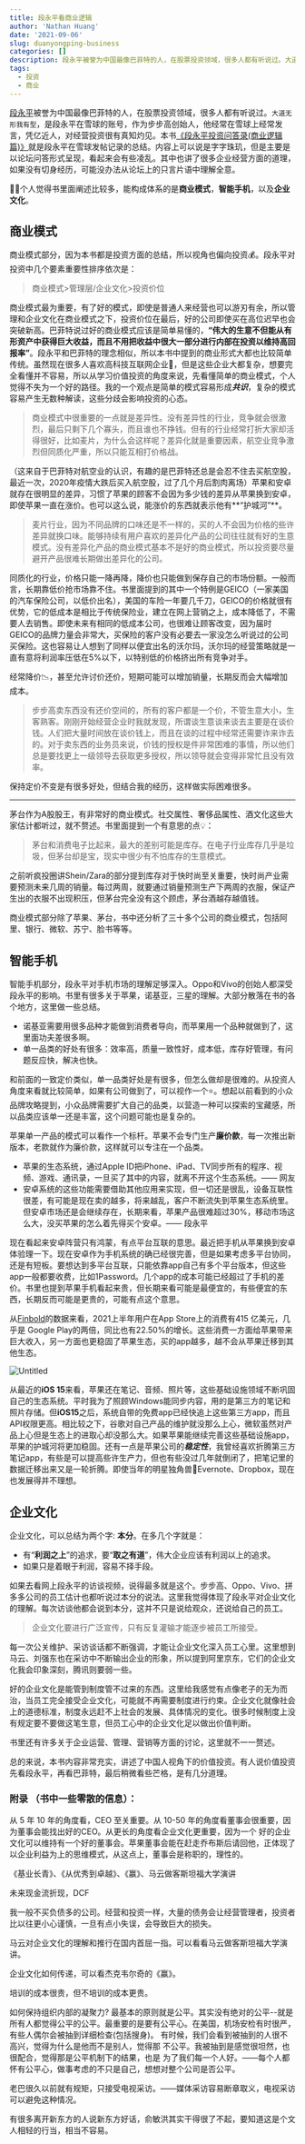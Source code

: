 ```yaml
---
title: 段永平看商业逻辑
author: 'Nathan Huang'
date: '2021-09-06'
slug: duanyongping-business
categories: []
description: 段永平被誉为中国最像巴菲特的人，在股票投资领域，很多人都有听说过。大道无形我有型，是段永平在雪球的账号，作为步步高创始人，他经常在雪球上经常发言，凭亿近人，对经营投资很有真知灼见。本书《段永平投资问答录(商业逻辑篇)》就是段永平在雪球发帖记录的总结。
tags:
  - 投资
  - 商业
---
```



[段永平](https://baike.sogou.com/v7662908.htm)被誉为中国最像巴菲特的人，在股票投资领域，很多人都有听说过。`大道无形我有型`，是段永平在雪球的账号，作为步步高创始人，他经常在雪球上经常发言，凭亿近人，对经营投资很有真知灼见。本书[《段永平投资问答录(商业逻辑篇)》](https://book.douban.com/subject/35254511/)就是段永平在雪球发帖记录的总结。内容上可以说是字字珠玑，但是主要是以论坛问答形式呈现，看起来会有些凌乱。其中也讲了很多企业经营方面的道理，如果没有切身经历，可能没办法从论坛上的只言片语中理解全意。



🧑‍💻个人觉得书里面阐述比较多，能构成体系的是**商业模式**，**智能手机**，以及**企业文化**。

## 商业模式
 
商业模式部分，因为本书都是投资方面的总结，所以视角也偏向投资💰。段永平对投资中几个要素重要性排序依次是：

> 商业模式>管理层/企业文化>投资价位

商业模式最为重要，有了好的模式，即使是普通人来经营也可以游刃有余，所以管理和企业文化在商业模式之下，投资价位在最后，好的公司即使买在高位迟早也会突破新高。巴菲特说过好的商业模式应该是简单易懂的，**“伟大的生意不但能从有形资产中获得巨大收益，而且不用把收益中很大一部分进行内部在投资以维持高回报率”**。段永平和巴菲特的理念相似，所以本书中提到的商业形式大都也比较简单传统。虽然现在很多人喜欢高科技互联网企业🚀，但是这些企业大都复杂，想要完全看懂并不容易，所以从学习价值投资的角度来说，先看懂简单的商业模式，个人觉得不失为一个好的路径。我的一个观点是简单的模式容易形成***共识***，复杂的模式容易产生无数种解读，这些分歧会影响投资的心态。


> 商业模式中很重要的一点就是差异性。没有差异性的行业，竞争就会很激烈，最后只剩下几个寡头，而且谁也不挣钱。但有的行业经常打折大家却活得很好，比如麦片，为什么会这样呢？差异化就是重要因素，航空业竞争激烈但同质化严重，所以只能互相打价格战。

（这来自于巴菲特对航空业的认识，有趣的是巴菲特还总是会忍不住去买航空股，最近一次，2020年疫情大跌后买入航空股，过了几个月后割肉离场）苹果和安卓就存在很明显的差异，习惯了苹果的顾客不会因为多少钱的差异从苹果换到安卓，即使苹果一直在涨价。也可以这么说，能涨价的东西就表示他有**“护城河”**。

> 麦片行业，因为不同品牌的口味还是不一样的，买的人不会因为价格的些许差异就换口味。能够持续有用户喜欢的差异化产品的公司往往就有好的生意模式。没有差异化产品的商业模式基本不是好的商业模式，所以投资要尽量避开产品很难长期做出差异化的公司。

同质化的行业，价格只能一降再降，降价也只能做到保存自己的市场份额。一般而言，长期靠低价抢市场靠不住。书里面提到的其中一个特例是GEICO（一家美国的汽车保险公司，以低价出名），美国的车险一年要几千刀，GEICO的价格就很有优势，它的低成本是相比于传统保险业，建立在网上营销之上，成本降低了，不需要人去销售。即使未来有相同的低成本公司，也很难让顾客改变，因为届时GEICO的品牌力量会非常大，买保险的客户没有必要去一家没怎么听说过的公司买保险。这也容易让人想到了同样以便宜出名的沃尔玛，沃尔玛的经营策略就是一直有意将利润率压低在5%以下，以特别低的价格挤出所有竞争对手。

经常降价📉，甚至允许讨价还价，短期可能可以增加销量，长期反而会大幅增加成本。

> 步步高卖东西没有还价空间的，所有的客户都是一个价，不管生意大小，生客熟客。刚刚开始经营企业时我就发现，所谓谈生意谈来谈去主要是在谈价钱。人们把大量时间放在谈价钱上，而且在谈的过程中经常还需要诈来诈去的。对于卖东西的业务员来说，价钱的授权是件非常困难的事情，所以他们总是要找更上一级领导去获取更多授权，所以领导就会变得非常忙且没有效率。

保持定价不变是有很多好处，但结合我的经历，这样做实际困难很多。

---

茅台作为A股股王，有非常好的商业模式。社交属性、奢侈品属性、酒文化这些大家估计都听过，就不赘述。书里面提到一个有意思的点💡：

> 茅台和消费电子比起来，最大的差别可能是库存。在电子行业库存几乎是垃圾，但茅台却是宝，现实中很少有不怕库存的生意模式。

之前听疯投圈讲Shein/Zara的部分提到库存对于快时尚至关重要，快时尚产业需要预测未来几周的销量。每过两周，就要通过销量预测生产下两周的衣服，保证产生出的衣服不出现积压，但茅台完全没有这个顾虑，茅台酒越存越值钱。

商业模式部分除了苹果、茅台，书中还分析了三十多个公司的商业模式，包括阿里、银行、微软、苏宁、脸书等等。

## 智能手机

智能手机部分，段永平对手机市场的理解足够深入。Oppo和Vivo的创始人都深受段永平的影响。书里有很多关于苹果，诺基亚，三星的理解。大部分散落在书的各个地方，这里做一些总结。

- 诺基亚需要用很多品种才能做到消费者导向，而苹果用一个品种就做到了，这里面功夫差很多啊。
- 单一品类的好处有很多：效率高，质量一致性好，成本低，库存好管理，有问题反应快，解决也快。

和前面的一致定价类似，单一品类好处是有很多，但怎么做却是很难的。从投资人角度来看就比较简单，如果有公司做到了，可以视作一个⭐️。想起以前看到的小众品牌攻略提到，小众品牌需要扩大自己的品类，以营造一种可以探索的宝藏感，所以品类应该单一还是丰富，这个问题可能也是复杂的。

苹果单一产品的模式可以看作一个标杆。苹果不会专门生产**廉价款**，每一次推出新版本，老款就作为廉价款，这样就可以专注在一个品类。

- 苹果的生态系统，通过Apple ID把iPhone、iPad、TV同步所有的程序、视频、游戏、通讯录，一旦买了其中的内容，就离不开这个生态系统。—— 网友
- 安卓系统的这些功能需要借助其他应用来实现，但一切还是很乱，设备互联性很差，有可能是现在卖的越多，将来越乱，客户不断流失到苹果生态系统里。但安卓市场还是会继续存在，长期来看，苹果产品很难超过30%，移动市场这么大，没买苹果的怎么着先得买个安卓。—— 段永平

现在看起来安卓阵营只有鸿蒙，有点平台互联的意思。最近把手机从苹果换到安卓体验理一下。现在安卓作为手机系统的确已经很完善，但是如果考虑多平台协同，还是有短板。要想达到多平台互联，只能依靠app自己有多个平台版本，但这些app一般都要收费，比如1Password。几个app的成本可能已经超过了手机的差价。书里也提到苹果手机看起来贵，但长期来看可能是最便宜的，有些便宜的东西，长期反而可能是更贵的，可能有点这个意思。

从[Finbold](https://finbold.com/consumers-spent-40-billion-on-app-store-in-h1-2021/)的数据来看，2021上半年用户在App Store上的消费有415 亿美元，几乎是 Google Play的两倍，同比也有22.50%的增长。这些消费一方面给苹果带来巨大收入，另一方面也更稳固了苹果生态，买的app越多，越不会从苹果迁移到其他生态。

![Untitled](https://dgbp4uvz49ycd.cloudfront.net/Capture.PNG)

从最近的**iOS 15**来看，苹果还在笔记、音频、照片等，这些基础设施领域不断巩固自己的生态系统。平时我为了照顾Windows能同步内容，用的是第三方的笔记和照片存储。但**iOS15**之后，系统自带的免费app已经快追上这些第三方app，而且API权限更高。相比较之下，谷歌对自己产品的维护就没那么上心，微软虽然对产品上心但是生态上的进取心却没那么大。如果苹果能继续完善这些基础设施app，苹果的护城河将更加稳固。还有一点是苹果公司的***稳定性***，我曾经喜欢折腾第三方笔记app，有些是可以提高些许生产力，但也有些没过几年就倒闭了，把笔记里的数据迁移出来又是一轮折腾。即使当年的明星独角兽🦄️Evernote、Dropbox，现在也发展得并不理想。

## 企业文化

企业文化，可以总结为两个字: **本分**。在多几个字就是：

- 有“**利润之上**”的追求，要“**取之有道**”，伟大企业应该有利润以上的追求。
- 如果只是着眼于利润，容易不择手段。

如果去看网上段永平的访谈视频，说得最多就是这个。步步高、Oppo、Vivo、拼多多公司的员工估计也都听说过本分的说法。这里我觉得体现了段永平对企业文化的理解。每次访谈他都会说到本分，这并不只是说给观众，还说给自己的员工。

> 企业文化要进行广泛宣传，只有反复灌输才能逐步被员工所接受。

每一次公关维护、采访谈话都不断强调，才能让企业文化深入员工心里。这里想到马云、刘强东也在采访中不断输出企业的形象，所以提到阿里京东，它们的企业文化我会印象深刻，腾讯则要弱一些。

好的企业文化是能管到制度管不过来的东西。这里给我感觉有点像老子的无为而治，当员工完全接受企业文化，可能就不再需要制度进行约束。企业文化就像社会上的道德标准，制度永远赶不上社会的发展、具体情况的变化。很多时候制度上没有规定要不要做这笔生意，但员工心中的企业文化足以做出价值判断。

书里还有许多关于企业运营、管理、营销等方面的讨论，这里就不一一赘述。

总的来说，本书内容非常充实，讲述了中国人视角下的价值投资。有人说价值投资先看段永平，再看巴菲特，最后稍微看些芒格，是有几分道理。

### 附录 （书中一些零散的信息）：

从 5 年 10 年的角度看，CEO 至关重要。从 10-50 年的角度看董事会很重要，因为董事会能找出好的CEO。从更长的角度看企业文化更重要，因为一个 好的企业文化可以维持有一个好的董事会。苹果董事会能在赶走乔布斯后请回他，正体现了以企业利益为上的思维模式，从这点上，董事会是称职的，理性的。

《基业长青》、《从优秀到卓越》、《赢》、马云做客斯坦福大学演讲

未来现金流折现，DCF

我一般不买负债多的公司。经营和投资一样，大量的债务会让经营管理者，投资者比以往更小心谨慎，一旦有点小失误，会导致巨大的损失。

马云对企业文化的理解和推行在国内首屈一指。可以看看马云做客斯坦福大学演讲。

企业文化如何传递，可以看杰克韦尔奇的《赢》。

培训的成本很贵，但不培训的成本更贵。

如何保持组织内部的凝聚力? 最基本的原则就是公平。其实没有绝对的公平--就是所有人都觉得公平的公平。最重要的是要有公平心。在美国，机场安检有时很严，有些人偶尔会被抽到详细检查(包括搜身)。 有时候，我们会看到被抽到的人很不高兴，觉得为什么是他而不是别人，觉得那 不公平。我被抽到是感觉很坦然，也很配合，觉得那是公平机制下的结果，也是 为了我们每一个人好。——每个人都怀有公平心，做事考虑的不只是自己，想想对整个公司是否公平。

老巴很久以前就有规矩，只接受电视采访。——媒体采访容易断章取义，电视采访可以避免这种情况。

有很多离开新东方的人说新东方好话，俞敏洪其实干得很了不起，要知道这是个文人相轻的行当，相当不容易。
